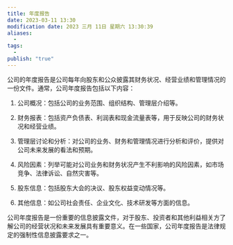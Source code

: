 ```yaml
---
title: 年度报告
date: 2023-03-11 13:30
modification date: 2023 三月 11日 星期六 13:30:39
aliases:
  - 
tags:
  - 
publish: "true"
---
```


公司的年度报告是公司每年向股东和公众披露其财务状况、经营业绩和管理情况的一份文件。通常，公司年度报告包括以下内容：

1.  公司概况：包括公司的业务范围、组织结构、管理层介绍等。
    
2.  财务报表：包括资产负债表、利润表和现金流量表等，用于反映公司的财务状况和经营业绩。
    
3.  管理层讨论和分析：对公司的业务、财务和管理情况进行分析和评价，提供对公司未来发展的看法和预期。
    
4.  风险因素：列举可能对公司业务和财务状况产生不利影响的风险因素，如市场竞争、法律诉讼、自然灾害等。
    
5.  股东信息：包括股东大会的决议、股东权益变动情况等。
    
6.  其他信息：如公司社会责任、企业文化、技术研发等方面的信息。
    

公司年度报告是一份重要的信息披露文件，对于股东、投资者和其他利益相关方了解公司的经营状况和未来发展具有重要意义。在一些国家，公司年度报告是法律规定的强制性信息披露要求之一。